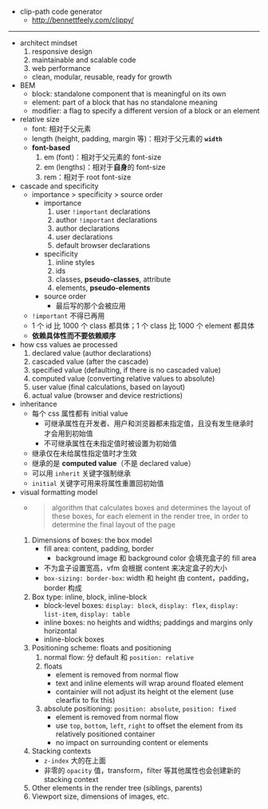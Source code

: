 - clip-path code generator
    - http://bennettfeely.com/clippy/
---
- architect mindset
    1. responsive design
    2. maintainable and scalable code
    3. web performance
    - clean, modular, reusable, ready for growth
- BEM
    - block: standalone component that is meaningful on its own
    - element: part of a block that has no standalone meaning
    - modifier: a flag to specify a different version of a block or an element
- relative size
    - font: 相对于父元素
    - length (height, padding, margin 等)：相对于父元素的 **`width`**
    - **font-based**
        1. em (font)：相对于父元素的 font-size
        2. em (lengths)：相对于**自身**的 font-size
        3. rem：相对于 root font-size
- cascade and specificity
    - importance > specificity > source order
        - importance
            1. user `!important` declarations
            2. author `!important` declarations
            3. author declarations
            4. user declarations
            5. default browser declarations
        - specificity
            1. inline styles
            2. ids
            3. classes, **pseudo-classes**, attribute
            4. elements, **pseudo-elements**
        - source order
            - 最后写的那个会被应用
    - `!important` 不得已再用
    - 1 个 id 比 1000 个 class 都具体；1 个 class 比 1000 个 element 都具体
    - **依赖具体性而不要依赖顺序**
- how css values ae processed
    1. declared value (author declarations)
    2. cascaded value (after the cascade)
    3. specified value (defaulting, if there is no cascaded value)
    4. computed value (converting relative values to absolute)
    5. user value (final calculations, based on layout)
    6. actual value (browser and device restrictions)
- inheritance
    - 每个 css 属性都有 initial value
        - 可继承属性在开发者、用户和浏览器都未指定值，且没有发生继承时才会用到初始值
        - 不可继承属性在未指定值时被设置为初始值
    - 继承仅在未给属性指定值时才生效
    - 继承的是 **computed value**（不是 declared value）
    - 可以用 `inherit` 关键字强制继承
    - `initial` 关键字可用来将属性重置回初始值
- visual formatting model
    - > algorithm that calculates boxes and determines the layout of these boxes, for each element in the render tree, in order to determine the final layout of the page 
    1. Dimensions of boxes: the box model
        - fill area: content, padding, border
            - background image 和 background color 会填充盒子的 fill area
        - 不为盒子设置宽高，vfm 会根据 content 来决定盒子的大小
        - `box-sizing: border-box`: width 和 height 由 content，padding，border 构成
    2. Box type: inline, block, inline-block
        - block-level boxes: `display: block`, `display: flex`, `display: list-item`, `display: table`
        - inline boxes: no heights and widths; paddings and margins only horizontal
        - inline-block boxes 
    3. Positioning scheme: floats and positioning
        1. normal flow: 分 default 和 `position: relative`
        2. floats
            - element is removed from normal flow
            - text and inline elements will wrap around floated element
            - containier will not adjust its height ot the element (use clearfix to fix this)
        3. absolute positioning: `position: absolute`, `position: fixed`
            - element is removed from normal flow
            - use `top`, `bottom`, `left`, `right` to offset the element from its relatively positioned container
            - no impact on surrounding content or elements
    4. Stacking contexts
        - `z-index` 大的在上面
        - 非零的 `opacity` 值，transform，filter 等其他属性也会创建新的 stacking context
    5. Other elements in the render tree (siblings, parents)
    6. Viewport size, dimensions of images, etc.